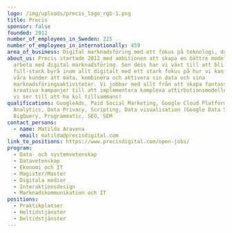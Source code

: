 ```yaml
---
logo: /img/uploads/precis_logo_rgb-1.png
title: Precis
sponsor: false
founded: 2012
number_of_employees_in_Sweden: 225
number_of_employees_in_internationally: 459
area_of_business: Digital marknadsföring med ett fokus på teknologi, data och analys.
about_us: Precis startade 2012 med ambitionen att skapa en bättre modell för att
  arbeta med digital marknadsföring. Sen dess har vi växt till att bli en
  full-stack byrå inom allt digitalt med ett stark fokus på hur vi kan hjälpa
  våra kunder att mäta, kombinera och aktivera sin data och sina
  marknadsföringsaktiviteter. Vi jobbar med allt från att skapa fantastiska
  kreativa kampanjer till att implementera komplexa attirbutionsmodeller. Och,
  vi ser till att ha kul tillsammans!
qualifications: GoogleAds, Paid Social Marketing, Google Cloud Platform, Google
  Analytics, Data Privacy, Scripting, Data visualisation (Google Data Studio),
  BigQuery, Programmatic, SEO, SEM
contact_persons:
  - name: Matilda Aravena
    email: matilda@precisdigital.com
link_to_positions: https://www.precisdigital.com/open-jobs/
program:
  - Data- och systemvetenskap
  - Datavetenskap
  - Ekonomi och IT
  - Magister/Master
  - Digitala medier
  - Interaktionsdesign
  - Marknadskommunikation och IT
positions:
  - Praktikplatser
  - Heltidstjänster
  - Deltidstjänster
---
```

